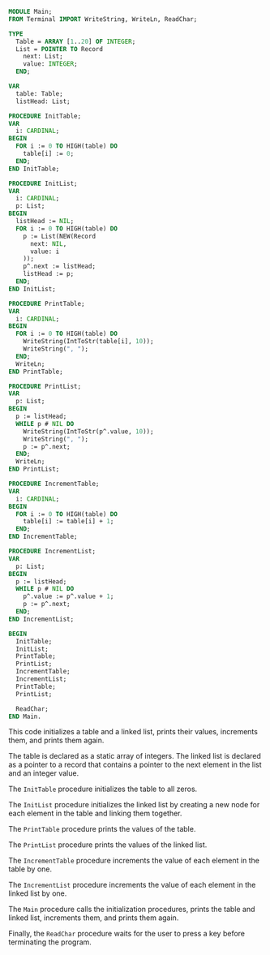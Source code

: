 ```modula-2
MODULE Main;
FROM Terminal IMPORT WriteString, WriteLn, ReadChar;

TYPE
  Table = ARRAY [1..20] OF INTEGER;
  List = POINTER TO Record
    next: List;
    value: INTEGER;
  END;

VAR
  table: Table;
  listHead: List;

PROCEDURE InitTable;
VAR
  i: CARDINAL;
BEGIN
  FOR i := 0 TO HIGH(table) DO
    table[i] := 0;
  END;
END InitTable;

PROCEDURE InitList;
VAR
  i: CARDINAL;
  p: List;
BEGIN
  listHead := NIL;
  FOR i := 0 TO HIGH(table) DO
    p := List(NEW(Record
      next: NIL,
      value: i
    ));
    p^.next := listHead;
    listHead := p;
  END;
END InitList;

PROCEDURE PrintTable;
VAR
  i: CARDINAL;
BEGIN
  FOR i := 0 TO HIGH(table) DO
    WriteString(IntToStr(table[i], 10));
    WriteString(", ");
  END;
  WriteLn;
END PrintTable;

PROCEDURE PrintList;
VAR
  p: List;
BEGIN
  p := listHead;
  WHILE p # NIL DO
    WriteString(IntToStr(p^.value, 10));
    WriteString(", ");
    p := p^.next;
  END;
  WriteLn;
END PrintList;

PROCEDURE IncrementTable;
VAR
  i: CARDINAL;
BEGIN
  FOR i := 0 TO HIGH(table) DO
    table[i] := table[i] + 1;
  END;
END IncrementTable;

PROCEDURE IncrementList;
VAR
  p: List;
BEGIN
  p := listHead;
  WHILE p # NIL DO
    p^.value := p^.value + 1;
    p := p^.next;
  END;
END IncrementList;

BEGIN
  InitTable;
  InitList;
  PrintTable;
  PrintList;
  IncrementTable;
  IncrementList;
  PrintTable;
  PrintList;

  ReadChar;
END Main.
```

This code initializes a table and a linked list, prints their values, increments them, and prints them again.

The table is declared as a static array of integers. The linked list is declared as a pointer to a record that contains a pointer to the next element in the list and an integer value.

The `InitTable` procedure initializes the table to all zeros.

The `InitList` procedure initializes the linked list by creating a new node for each element in the table and linking them together.

The `PrintTable` procedure prints the values of the table.

The `PrintList` procedure prints the values of the linked list.

The `IncrementTable` procedure increments the value of each element in the table by one.

The `IncrementList` procedure increments the value of each element in the linked list by one.

The `Main` procedure calls the initialization procedures, prints the table and linked list, increments them, and prints them again.

Finally, the `ReadChar` procedure waits for the user to press a key before terminating the program.